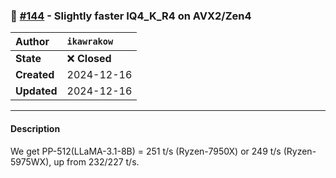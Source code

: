 ### 🔀 [#144](https://github.com/ikawrakow/ik_llama.cpp/pull/144) - Slightly faster IQ4_K_R4 on AVX2/Zen4

| **Author** | `ikawrakow` |
| :--- | :--- |
| **State** | ❌ **Closed** |
| **Created** | 2024-12-16 |
| **Updated** | 2024-12-16 |

---

#### Description

We get PP-512(LLaMA-3.1-8B) = 251 t/s (Ryzen-7950X) or 249 t/s (Ryzen-5975WX), up from 232/227 t/s.